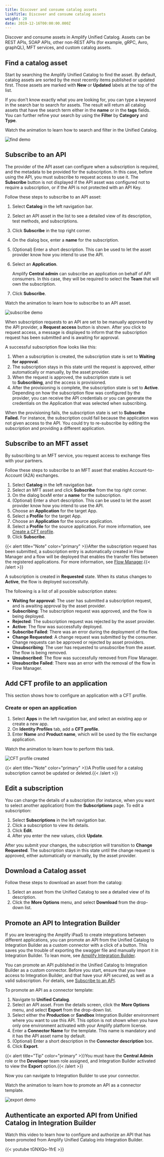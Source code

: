 ```yaml
---
title: Discover and consume catalog assets
linkTitle: Discover and consume catalog assets
weight: 20
date: 2019-12-16T00:00:00.000Z
---
```

Discover and consume assets in Amplify Unified Catalog. Assets can be REST APIs, SOAP APIs, other non-REST APIs (for example, gRPC, Avro, graphQL), MFT services, and custom catalog assets.

## Find a catalog asset

Start by searching the Amplify Unified Catalog to find the asset. By default, catalog assets are sorted by the most recently items published or updated first. Those assets are marked with **New** or **Updated** labels at the top of the list.

If you don't know exactly what you are looking for, you can type a keyword in the search bar to search for assets. The result will return all catalog assets that have the search term either in the **name** or in the **tags** fields. You can further refine your search by using the **Filter** by **Category** and **Type**.

Watch the animation to learn how to search and filter in the Unified Catalog.

![find demo](/Images/catalog/search-and-filter-catalog-item.gif)

## Subscribe to an API

The provider of the API asset can configure when a subscription is required, and the metadata to be provided for the subscription. In this case, before using the API, you must subscribe to request access to use it. The **Subscribe** button is not displayed if the API asset was configured not to require a subscription, or if the API is not protected with an API Key.

Follow these steps to subscribe to an API asset:

1. Select **Catalog** in the left navigation bar.
2. Select an API asset in the list to see a detailed view of its description, test methods, and subscriptions.
3. Click **Subscribe** in the top right corner.
4. On the dialog box, enter a **name** for the subscription.
5. (Optional) Enter a short description. This can be used to let the asset provider know how you intend to use the API.
6. Select an **Application**.

   Amplify **Central admin** can subscribe an application on behalf of API consumers. In this case, they will be required to select the **Team** that will own the subscription.
7. Click **Subscribe**.

Watch the animation to learn how to subscribe to an API asset.

![subscribe demo](/Images/catalog/subscribe-catalog-item-new.gif)

When subscription requests to an API are set to be manually approved by the API provider, a **Request access** button is shown. After you click to request access, a message is displayed to inform that the subscription request has been submitted and is awaiting for approval.

A successful subscription flow looks like this:

1. When a subscription is created, the subscription state is set to **Waiting for approval**.
2. The subscription stays in this state until the request is approved, either automatically or manually, by the asset provider.
3. When the  request is approved, the subscription state is set to **Subscribing**, and the access is provisioned.
4. After the provisioning is complete, the subscription state is set to **Active**. Depending on how the subscription flow was configured by the provider, you can receive the API credentials or you can generate the credentials on the Application that was selected when subscribing.

When the provisioning fails, the subscription state is set to **Subscribe Failed.** For instance, the subscription could fail because the application was not given access to the API. You could try to re-subscribe by editing the subscription and providing a different application.

## Subscribe to an MFT asset

By subscribing to an MFT service, you request access to exchange files with your partners.

Follow these steps to subscribe to an MFT asset that enables Account-to-Account (A2A) exchanges.

1. Select **Catalog** in the left navigation bar.
2. Select an MFT asset and click **Subscribe** from the top right corner.
3. On the dialog boxM enter a **name** for the subscription.
4. (Optional) Enter a short description. This can be used to let the asset provider know how you intend to use the API.
5. Choose an **Application** for the target App.
6. Select a **Profile** for the target App.
7. Choose an **Application** for the source application.
8. Select a **Profile** for the source application. For more information, see [Create a CFT profile](/docs/manage_unified_catalog/discover-and-consume-catalog-assets/#add-cft-profile-to-an-application).
9. Click **Subscribe**.

{{< alert title="Note" color="primary" >}}After the subscription request has been submitted, a subscription entry is automatically created in Flow Manager and a flow will be deployed that enables the transfer files between the registered applications. For more information, see [Flow Manager](https://docs.axway.com/bundle/FlowManager_20_allOS_en_HTML5/page/welcome_to_flow_manager.html).{{< /alert >}}

A subscription is created in **Requested** state. When its status changes to **Active**, the flow is deployed successfully.

The following is a list of all possible subscription states:

* **Waiting for approval**: The user has submitted a subscription request, and is awaiting approval by the asset provider.
* **Subscribing**: The subscription request was approved, and the flow is being deployed.
* **Rejected**: The subscription request was rejected by the asset provider.
* **Active**: The flow was successfully deployed.
* **Subscribe Failed**: There was an error during the deployment of the flow.
* **Change Requested**: A change request was submitted by the consumer. Change requests can be approved or rejected by asset providers.
* **Unsubscribing**:  The user has requested to unsubscribe from the asset. The flow is being removed.
* **Unsubscribed**: The flow was successfully removed from Flow Manager.
* **Unsubscribe Failed**: There was an error with the removal of the flow in Flow Manager.

## Add CFT profile to an application

This section shows how to configure an application with a CFT profile.

### Create or open an application

1. Select **Apps** in the left navigation bar, and select an existing app or create a new app.
2. On **Identity Profiles** tab, add a **CFT profile**.
3. Enter **Name** and **Product name**, which will be used by the file exchange application.

Watch the animation to learn how to perform this task.

![CFT profile created](/Images/central/cft_profile_Save.gif)

{{< alert title="Note" color="primary" >}}A Profile used for a catalog subscription cannot be updated or deleted.{{< /alert >}}

## Edit a subscription

You can change the details of a subscription (for instance, when you want to select another application) from the **Subscriptions** page. To edit a subscription:

1. Select **Subscriptions** in the left navigation bar.
2. Click a subscription to view its details.
3. Click **Edit**.
4. After you enter the new values, click **Update**.

After you submit your changes, the subscription will transition to **Change Requested**. The subscription stays in this state until the change request is approved, either automatically or manually, by the asset provider.

## Download a Catalog asset

Follow these steps to download an asset from the catalog:

1. Select an asset from the Unified Catalog to see a detailed view of its description.
2. Click the **More Options** menu, and select **Download** from the drop-down list.

## Promote an API to Integration Builder

If you are leveraging the Amplify iPaaS to create integrations between different applications, you can promote an API from the Unified Catalog to Integration Builder as a custom connector with a click of a button. This saves you the trouble of exporting the swagger file and manually import it in Integration Builder. To lean more, see [Amplify Integration Builder](https://docs.axway.com/bundle/Amplify_Integration_Builder_allOS_en/page/amplify_integration_builder.html).

You can promote an API published in the Unified Catalog to Integration Builder as a custom connector. Before you start, ensure that you have access to Integration Builder, and that have your API secured, as well as a valid subscription. For details, see [Subscribe to an API](#subscribe-to-an-api).

To promote an API as a connector template:

1. Navigate to **Unified Catalog**.
2. Select an API asset. From the details screen, click the **More Options** menu, and select **Export** from the drop-down list.
3. Select either the **Production** or **Sandbox** Integration Builder environment where you want to use this API. This option is not shown when you have only one environment activated with your Amplify platform license.
4. Enter a **Connector Name** for the template. This name is mandatory and it has the API asset name by default.
5. (Optional) Enter a short description in the **Connector description** box.
6. Click **Export**.

{{< alert title="Tip" color="primary" >}}You must have the **Central Admin** role or the **Developer** team role assigned, and Integration Builder activated to view the **Export** option.{{< /alert >}}

Now you can navigate to Integration Builder to use your connector.

Watch the animation to learn how to promote an API as a connector template.

![export demo](/Images/catalog/export-ci-to-ib.gif)

## Authenticate an exported API from Unified Catalog in Integration Builder

Watch this video to learn how to configure and authorize an API that has been promoted from Amplify Unified Catalog into Integration Builder.

{{< youtube tGNXQo-1frE >}}
